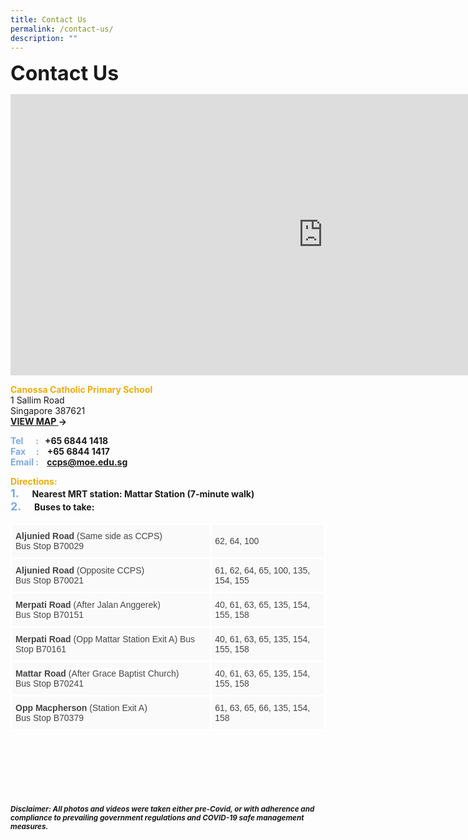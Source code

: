 ```yaml
---
title: Contact Us
permalink: /contact-us/
description: ""
---
```

<b><font size="6">Contact Us</font></b>


<iframe loading="lazy" allowfullscreen="" style="border:0;" height="450" width="1000" src="https://www.google.com/maps/embed?pb=!1m18!1m12!1m3!1d3988.749421973244!2d103.8795856152799!3d1.3262914620188453!2m3!1f0!2f0!3f0!3m2!1i1024!2i768!4f13.1!3m3!1m2!1s0x31da1788266d1321%3A0x73898133b2415512!2sCanossa%20Catholic%20Primary%20School!5e0!3m2!1sen!2ssg!4v1664181438865!5m2!1sen!2ssg"></iframe>


<b><font color="#eeac0d">Canossa Catholic Primary School</font></b>
<br>
1 Sallim Road<br>
Singapore 387621<br>
<a href="https://www.google.com/maps?ll=1.326286,103.881774&z=16&t=m&hl=en&gl=SG&mapclient=embed&cid=8325327445205013778"><b>VIEW MAP<b> </a>  →<br>
  

<b><font color="#7daadf">Tel&nbsp; &nbsp; &nbsp; :</font></b>&nbsp;&nbsp;&nbsp;+65 6844 1418<br>
<b><font color="#7daadf">Fax&nbsp; &nbsp; &nbsp;:</font></b>&nbsp;&nbsp;&nbsp; +65 6844 1417<br>
<b><font color="#7daadf">Email&nbsp;:</font></b>&nbsp;&nbsp;&nbsp; <a href="mailto:ccps@moe.edu.sg">ccps@moe.edu.sg</a>

  

<b><font color="#eeac0d">Directions:</font></b>
<br>
<b><font size="4" color="#7daadf">1.</font></b> &emsp; Nearest MRT station: Mattar Station (7-minute walk)&nbsp;
<br>
<b><font size="4" color="#7daadf">2.</font></b> &emsp; Buses to take:

<table class="tg" style="border-collapse:collapse;border-spacing:0">
<thead>
<tr>
<th style="background-color:#FAFAFA;border-color:white;border-style:solid;border-width:3px;color:#454545;font-family:Arial, sans-serif;font-size:14px;font-weight:normal;overflow:hidden;padding:10px 5px;text-align:left;vertical-align:top;word-break:normal">
<span style="font-weight:bold">Aljunied Road</span>
(Same side as CCPS)
<br>
Bus Stop B70029
</th>
<th style="background-color:#FAFAFA;border-color:white;border-style:solid;border-width:3px;color:#454545;font-family:Arial, sans-serif;font-size:14px;font-weight:normal;overflow:hidden;padding:10px 5px;text-align:left;vertical-align:middle;word-break:normal">
<span style="color:#454545;background-color:#FAFAFA">62, 64, 100</span></th>
</tr>
</thead>
<tbody>
<tr>
<th style="background-color:#FAFAFA;border-color:white;border-style:solid;border-width:3px;color:#454545;font-family:Arial, sans-serif;font-size:14px;font-weight:normal;overflow:hidden;padding:10px 5px;text-align:left;vertical-align:top;word-break:normal">
<span style="font-weight:bold">Aljunied Road</span>
(Opposite CCPS)
<br>
Bus Stop B70021
</td>
<th style="background-color:#FAFAFA;border-color:white;border-style:solid;border-width:3px;color:#454545;font-family:Arial, sans-serif;font-size:14px;font-weight:normal;overflow:hidden;padding:10px 5px;text-align:left;vertical-align:middle;word-break:normal">
<span style="color:#454545;background-color:#FAFAFA"> 61, 62, 64, 65, 100, 135, 154, 155</span>
</td>
</tr>
<tr>
<th style="background-color:#FAFAFA;border-color:white;border-style:solid;border-width:3px;color:#454545;font-family:Arial, sans-serif;font-size:14px;font-weight:normal;overflow:hidden;padding:10px 5px;text-align:left;vertical-align:top;word-break:normal">
<span style="font-weight:bold">Merpati Road</span> (<span style="background-color:#FFF">After Jalan Anggerek)</span>
<br>
<span style="background-color:#FFF">Bus Stop B70151</span>
</td>
<th style="background-color:#FAFAFA;border-color:white;border-style:solid;border-width:3px;color:#454545;font-family:Arial, sans-serif;font-size:14px;font-weight:normal;overflow:hidden;padding:10px 5px;text-align:left;vertical-align:middle;word-break:normal">
<span style="background-color:#FFF">40, 61, 63, 65, 135, 154, 155, 158</span><span style="color:#454545;background-color:#FAFAFA"> </span>
</td>
</tr>
<tr>
<th style="background-color:#FAFAFA;border-color:white;border-style:solid;border-width:3px;color:#454545;font-family:Arial, sans-serif;font-size:14px;font-weight:normal;overflow:hidden;padding:10px 5px;text-align:left;vertical-align:top;word-break:normal">
<span style="font-weight:bold">Merpati Road</span> (Opp Mattar Station Exit A)
<span style="background-color:#FFF">Bus Stop </span>
B70161
</td>
<th style="background-color:#FAFAFA;border-color:white;border-style:solid;border-width:3px;color:#454545;font-family:Arial, sans-serif;font-size:14px;font-weight:normal;overflow:hidden;padding:10px 5px;text-align:left;vertical-align:middle;word-break:normal">
<span style="color:#454545;background-color:#FAFAFA"> 40, 61, 63, 65, 135, 154, 155, 158</span>
</td>
</tr>
<tr>
<th style="background-color:#FAFAFA;border-color:white;border-style:solid;border-width:3px;color:#454545;font-family:Arial, sans-serif;font-size:14px;font-weight:normal;overflow:hidden;padding:10px 5px;text-align:left;vertical-align:top;word-break:normal">
<span style="font-weight:bold">Mattar Road</span> (<span style="background-color:#FFF">After Grace Baptist Church)</span>
<br>Bus Stop B70241
</td>
<th style="background-color:#FAFAFA;border-color:white;border-style:solid;border-width:3px;color:#454545;font-family:Arial, sans-serif;font-size:14px;font-weight:normal;overflow:hidden;padding:10px 5px;text-align:left;vertical-align:middle;word-break:normal">
<span style="background-color:#FFF">40, 61, 63, 65, 135, 154, 155, 158</span><br>
</td>
</tr>
<tr>
<th style="background-color:#FAFAFA;border-color:white;border-style:solid;border-width:3px;color:#454545;font-family:Arial, sans-serif;font-size:14px;font-weight:normal;overflow:hidden;padding:10px 5px;text-align:left;vertical-align:top;word-break:normal">
<span style="font-weight:bold">Opp Macpherson</span> (Station Exit A) <br>Bus Stop B70379</td>
<th style="background-color:#FAFAFA;border-color:white;border-style:solid;border-width:3px;color:#454545;font-family:Arial, sans-serif;font-size:14px;font-weight:normal;overflow:hidden;padding:10px 5px;text-align:left;vertical-align:middle;word-break:normal">
<span style="color:#454545;background-color:#FAFAFA"> 61, 63, 65, 66, 135, 154, 158</span>
</td>
</tr>
</tbody>
</table>


<br><br><br><br><br><br>
<sup>_Disclaimer: All photos and videos were taken either pre-Covid, or with adherence and compliance to prevailing government regulations and COVID-19 safe management measures._</sup>
